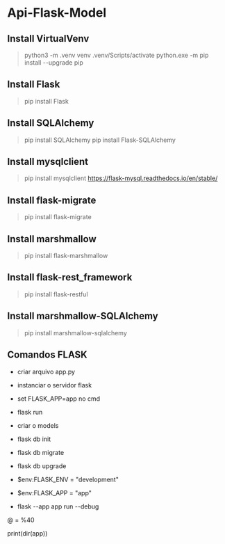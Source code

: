 # Api-Flask-Model

## Install VirtualVenv
> python3 -m .venv venv
> .venv/Scripts/activate
> python.exe -m pip install --upgrade pip

## Install Flask
> pip install Flask

## Install SQLAlchemy
> pip install SQLAlchemy
> pip install Flask-SQLAlchemy

## Install mysqlclient
> pip install mysqlclient
> https://flask-mysql.readthedocs.io/en/stable/

## Install flask-migrate
> pip install flask-migrate

## Install marshmallow
> pip install flask-marshmallow

## Install flask-rest_framework
> pip install flask-restful

## Install marshmallow-SQLAlchemy
> pip install marshmallow-sqlalchemy

## Comandos FLASK
  - criar arquivo app.py
  - instanciar o servidor flask
  - set FLASK_APP=app no cmd
  - flask run
  - criar o models

  - flask db init
  - flask db migrate
  - flask db upgrade

  - $env:FLASK_ENV = "development"
  - $env:FLASK_APP = "app"
  - flask --app app run --debug

@ = %40

print(dir(app))